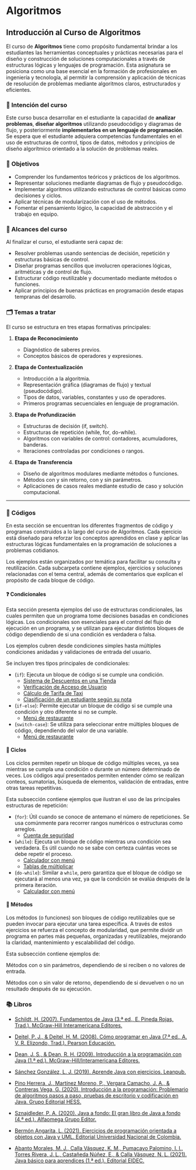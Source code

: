 # Algoritmos 

## Introducción al Curso de Algoritmos

El curso de **Algoritmos** tiene como propósito fundamental brindar a los estudiantes las herramientas conceptuales y prácticas necesarias para el diseño y construcción de soluciones computacionales a través de estructuras lógicas y lenguajes de programación. Esta asignatura se posiciona como una base esencial en la formación de profesionales en ingeniería y tecnología, al permitir la comprensión y aplicación de técnicas de resolución de problemas mediante algoritmos claros, estructurados y eficientes.

### 🎯 Intención del curso

Este curso busca desarrollar en el estudiante la capacidad de **analizar problemas**, **diseñar algoritmos** utilizando pseudocódigo y diagramas de flujo, y posteriormente **implementarlos en un lenguaje de programación**. Se espera que el estudiante adquiera competencias fundamentales en el uso de estructuras de control, tipos de datos, métodos y principios de diseño algorítmico orientado a la solución de problemas reales.

### 🧠 Objetivos

- Comprender los fundamentos teóricos y prácticos de los algoritmos.
- Representar soluciones mediante diagramas de flujo y pseudocódigo.
- Implementar algoritmos utilizando estructuras de control básicas como decisiones y ciclos.
- Aplicar técnicas de modularización con el uso de métodos.
- Fomentar el pensamiento lógico, la capacidad de abstracción y el trabajo en equipo.

### 📌 Alcances del curso

Al finalizar el curso, el estudiante será capaz de:
- Resolver problemas usando sentencias de decisión, repetición y estructuras básicas de control.
- Diseñar programas sencillos que involucren operaciones lógicas, aritméticas y de control de flujo.
- Estructurar código reutilizable y documentado mediante métodos o funciones.
- Aplicar principios de buenas prácticas en programación desde etapas tempranas del desarrollo.

### 🗂️ Temas a tratar

El curso se estructura en tres etapas formativas principales:

1. **Etapa de Reconocimiento**
   - Diagnóstico de saberes previos.
   - Conceptos básicos de operadores y expresiones.

2. **Etapa de Contextualización**
   - Introducción a la algoritmia.
   - Representación gráfica (diagramas de flujo) y textual (pseudocódigo).
   - Tipos de datos, variables, constantes y uso de operadores.
   - Primeros programas secuenciales en lenguaje de programación.

3. **Etapa de Profundización**
   - Estructuras de decisión (if, switch).
   - Estructuras de repetición (while, for, do-while).
   - Algoritmos con variables de control: contadores, acumuladores, banderas.
   - Iteraciones controladas por condiciones o rangos.

4. **Etapa de Transferencia**
   - Diseño de algoritmos modulares mediante métodos o funciones.
   - Métodos con y sin retorno, con y sin parámetros.
   - Aplicaciones de casos reales mediante estudio de caso y solución computacional.

---

### 🥸 Códigos

En esta sección se encuentran los diferentes fragmentos de código y programas construidos a lo largo del curso de Algoritmos. Cada ejercicio está diseñado para reforzar los conceptos aprendidos en clase y aplicar las estructuras lógicas fundamentales en la programación de soluciones a problemas cotidianos.

Los ejemplos están organizados por temática para facilitar su consulta y reutilización. Cada subcarpeta contiene ejemplos, ejercicios y soluciones relacionadas con el tema central, además de comentarios que explican el propósito de cada bloque de código.

#### ❓ Condicionales

Esta sección presenta ejemplos del uso de estructuras condicionales, las cuales permiten que un programa tome decisiones basadas en condiciones lógicas. Los condicionales son esenciales para el control del flujo de ejecución en un programa, y se utilizan para ejecutar distintos bloques de código dependiendo de si una condición es verdadera o falsa.

Los ejemplos cubren desde condiciones simples hasta múltiples condiciones anidadas y validaciones de entrada del usuario.

Se incluyen tres tipos principales de condicionales:

* (`if`): Ejecuta un bloque de código si se cumple una condición.
    - [Sistema de Descuentos en una Tienda](https://github.com/esteban3622/Algoritmos/blob/main/Code/Conditionals/SistemaDescuentosTienda.java)
    - [Verificación de Acceso de Usuario](https://github.com/esteban3622/Algoritmos/blob/main/Code/Conditionals/VerificacionAccesoUsuario.java)
    - [Cálculo de Tarifa de Taxi](https://github.com/esteban3622/Algoritmos/blob/main/Code/Conditionals/CalculoTarifaTaxi.java)
    - [Clasificación de un estudiante según su nota](https://github.com/esteban3622/Algoritmos/blob/main/Code/Conditionals/ClasificacionEstudiante.java)
* (`if-else`): Permite ejecutar un bloque de código si se cumple una condición y otro diferente si no se cumple.
    - [Menú de restaurante](https://github.com/esteban3622/Algoritmos/blob/main/Code/Conditionals/MenuRestauranteIf.java)
* (`switch-case`): Se utiliza para seleccionar entre múltiples bloques de código, dependiendo del valor de una variable.
    - [Menú de restaurante](https://github.com/esteban3622/Algoritmos/blob/main/Code/Conditionals/MenuRestauranteSwitch.java)

#### 🔄 Ciclos

Los ciclos permiten repetir un bloque de código múltiples veces, ya sea mientras se cumpla una condición o durante un número determinado de veces. Los códigos aquí presentados permiten entender cómo se realizan conteos, sumatorias, búsqueda de elementos, validación de entradas, entre otras tareas repetitivas.

Esta subsección contiene ejemplos que ilustran el uso de las principales estructuras de repetición:

* (`for`): Útil cuando se conoce de antemano el número de repeticiones. Se usa comúnmente para recorrer rangos numéricos o estructuras como arreglos.
    - [Cuenta de seguridad](https://github.com/esteban3622/Algoritmos/blob/main/Code/Loops/CuentaBloqueadaSeguridadFor.java)
* (`while`): Ejecuta un bloque de código mientras una condición sea verdadera. Es útil cuando no se sabe con certeza cuántas veces se debe repetir el proceso.
    - [Calculador con menú](https://github.com/esteban3622/Algoritmos/blob/main/Code/Loops/CalculadorWhile.java)
    - [Tablas de múltiplicar](https://github.com/esteban3622/Algoritmos/blob/main/Code/Loops/TablasMultiplicarWhile.java)
* (`do-while`): Similar a `while`, pero garantiza que el bloque de código se ejecutará al menos una vez, ya que la condición se evalúa después de la primera iteración.
    - [Calculador con menú](https://github.com/esteban3622/Algoritmos/blob/main/Code/Loops/CalculadoraDoWhile.java)

#### 🧩 Métodos
Los métodos (o funciones) son bloques de código reutilizables que se pueden invocar para ejecutar una tarea específica. A través de estos ejercicios se refuerza el concepto de modularidad, que permite dividir un programa en partes más pequeñas, organizadas y reutilizables, mejorando la claridad, mantenimiento y escalabilidad del código.

Esta subsección contiene ejemplos de:

Métodos con o sin parámetros, dependiendo de si reciben o no valores de entrada.

Métodos con o sin valor de retorno, dependiendo de si devuelven o no un resultado después de su ejecución.

### 📚 Libros

* [Schildt, H. (2007). Fundamentos de Java (3.ª ed., E. Pineda Rojas, Trad.). McGraw-Hill Interamericana Editores.]()

* [Deitel, P. J., & Deitel, H. M. (2008). Cómo programar en Java (7.ª ed., A. V. R. Elizondo, Trad.). Pearson Educación.]()

* [Dean, J. S., & Dean, R. H. (2009). Introducción a la programación con Java (1.ª ed.). McGraw-Hill/Interamericana Editores.]()

* [Sánchez González, L. J. (2019). Aprende Java con ejercicios. Leanpub.]()

* [Pino Herrera, J., Martínez Moreno, P., Vergara Camacho, J. A., & Contreras Vega, G. (2020). Introducción a la programación: Problemario de algoritmos pasos a paso, pruebas de escritorio y codificación en Java. Grupo Editorial HESS.]()

* [Sznajdleder, P. A. (2020). Java a fondo: El gran libro de Java a fondo (4.ª ed.). Alfaomega Grupo Editor.]()

* [Bermón Angarita, L. (2021). Ejercicios de programación orientada a objetos con Java y UML. Editorial Universidad Nacional de Colombia.]()

* [Abanto Morales, M. J., Calla Vásquez, K. M., Pumacayo Palomino, I. I., Torres Rivera, J. L., Castañeda Núñez, E., & Calla Vásquez, N. L. (2021). Java básico para aprendices (1.ª ed.). Editorial EIDEC.]()